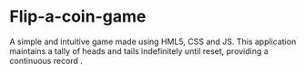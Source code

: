 # Flip-a-coin-game
A simple and intuitive game made using HML5, CSS and JS. This application maintains a tally of heads and tails indefinitely until reset, providing a continuous record .

